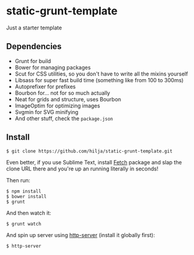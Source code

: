 # static-grunt-template

Just a starter template

## Dependencies

- Grunt for build
- Bower for managing packages
- Scut for CSS utilities, so you don't have to write all the mixins yourself
- Libsass for super fast build time (something like from 100 to 300ms)
- Autoprefixer for prefixes
- Bourbon for... not for so much actually
- Neat for grids and structure, uses Bourbon
- ImageOptim for optimizing images
- Svgmin for SVG minifying
- And other stuff, check the `package.json`

## Install

```
$ git clone https://github.com/hilja/static-grunt-template.git
```

Even better, if you use Sublime Text, install [Fetch][2] package and slap the clone URL there and you're up an running literally in seconds!

Then run:

```
$ npm install
$ bower install
$ grunt
```

And then watch it:

```
$ grunt watch
```

And spin up server using [http-server][1] (install it globally first):

```
$ http-server
```

[1]: https://www.npmjs.org/package/http-server 
[2]: https://sublime.wbond.net/packages/Nettuts%2B%20Fetch